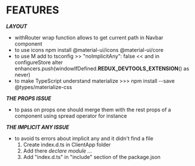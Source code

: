 # FEATURES

***LAYOUT***
- withRouter wrap function allows to get current path in Navbar component
- to use icons npm install @material-ui/icons @material-ui/core
- to use M add to tsconfig >> "noImplicitAny": false << and in configureStore alter enhancers.push(windowIfDefined.__REDUX_DEVTOOLS_EXTENSION__() as never)
- to make TypeScript understand materialize >>> npm install --save @types/materialize-css


***THE PROPS ISSUE***
- to pass on props one should merge them with the rest props of a component
  using spread operator for instance


***THE IMPLICIT ANY ISSUE***
- to avoid ts errors about implicit any and it didn't find a file
  1. Create index.d.ts in ClientApp folder
  2. Add there *declare module ...*
  3. Add "index.d.ts" in "include" section of the package.json
